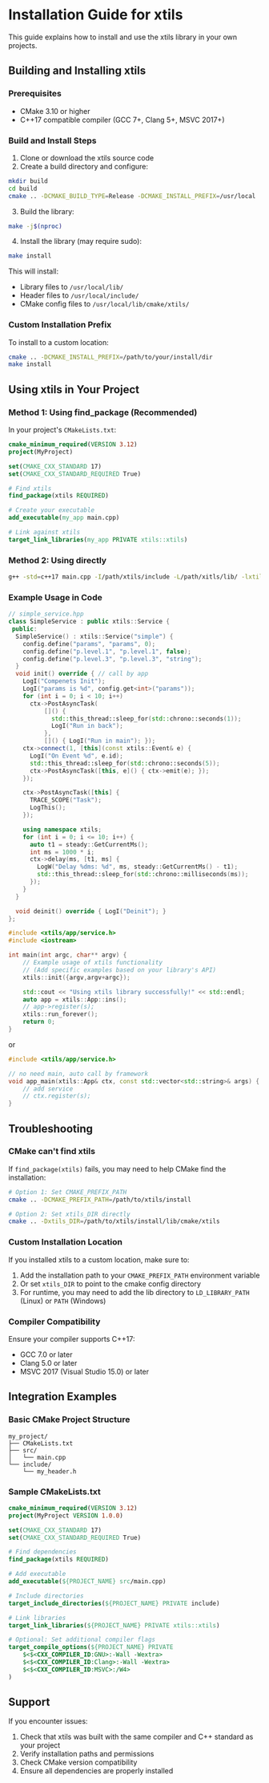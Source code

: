 # Installation Guide for xtils

This guide explains how to install and use the xtils library in your own projects.

## Building and Installing xtils

### Prerequisites
- CMake 3.10 or higher
- C++17 compatible compiler (GCC 7+, Clang 5+, MSVC 2017+)

### Build and Install Steps

1. Clone or download the xtils source code
2. Create a build directory and configure:
```bash
mkdir build
cd build
cmake .. -DCMAKE_BUILD_TYPE=Release -DCMAKE_INSTALL_PREFIX=/usr/local
```

3. Build the library:
```bash
make -j$(nproc)
```

4. Install the library (may require sudo):
```bash
make install
```

This will install:
- Library files to `/usr/local/lib/`
- Header files to `/usr/local/include/`
- CMake config files to `/usr/local/lib/cmake/xtils/`

### Custom Installation Prefix

To install to a custom location:
```bash
cmake .. -DCMAKE_INSTALL_PREFIX=/path/to/your/install/dir
make install
```

## Using xtils in Your Project

### Method 1: Using find_package (Recommended)

In your project's `CMakeLists.txt`:

```cmake
cmake_minimum_required(VERSION 3.12)
project(MyProject)

set(CMAKE_CXX_STANDARD 17)
set(CMAKE_CXX_STANDARD_REQUIRED True)

# Find xtils
find_package(xtils REQUIRED)

# Create your executable
add_executable(my_app main.cpp)

# Link against xtils
target_link_libraries(my_app PRIVATE xtils::xtils)
```

### Method 2: Using directly

```bash
g++ -std=c++17 main.cpp -I/path/xtils/include -L/path/xitls/lib/ -lxtils -o my_app
```

### Example Usage in Code


```cpp
// simple_service.hpp
class SimpleService : public xtils::Service {
 public:
  SimpleService() : xtils::Service("simple") {
    config.define("params", "params", 0);
    config.define("p.level.1", "p.level.1", false);
    config.define("p.level.3", "p.level.3", "string");
  }
  void init() override { // call by app
    LogI("Compenets Init");
    LogI("params is %d", config.get<int>("params"));
    for (int i = 0; i < 10; i++)
      ctx->PostAsyncTask(
          []() {
            std::this_thread::sleep_for(std::chrono::seconds(1));
            LogI("Run in back");
          },
          []() { LogI("Run in main"); });
    ctx->connect(1, [this](const xtils::Event& e) {
      LogI("On Event %d", e.id);
      std::this_thread::sleep_for(std::chrono::seconds(5));
      ctx->PostAsyncTask([this, e]() { ctx->emit(e); });
    });

    ctx->PostAsyncTask([this] {
      TRACE_SCOPE("Task");
      LogThis();
    });

    using namespace xtils;
    for (int i = 0; i <= 10; i++) {
      auto t1 = steady::GetCurrentMs();
      int ms = 1000 * i;
      ctx->delay(ms, [t1, ms] {
        LogW("Delay %dms: %d", ms, steady::GetCurrentMs() - t1);
        std::this_thread::sleep_for(std::chrono::milliseconds(ms));
      });
    }
  }

  void deinit() override { LogI("Deinit"); }
};
```

```cpp
#include <xtils/app/service.h>
#include <iostream>

int main(int argc, char** argv) {
    // Example usage of xtils functionality
    // (Add specific examples based on your library's API)
    xtils::init({argv,argv+argc});

    std::cout << "Using xtils library successfully!" << std::endl;
    auto app = xtils::App::ins();
    // app->register(s);
    xtils::run_forever();
    return 0;
}
```

or

```cpp
#include <xtils/app/service.h>

// no need main, auto call by framework
void app_main(xtils::App& ctx, const std::vector<std::string>& args) {
    // add service
    // ctx.register(s);
}
```

## Troubleshooting

### CMake can't find xtils

If `find_package(xtils)` fails, you may need to help CMake find the installation:

```bash
# Option 1: Set CMAKE_PREFIX_PATH
cmake .. -DCMAKE_PREFIX_PATH=/path/to/xtils/install

# Option 2: Set xtils_DIR directly
cmake .. -Dxtils_DIR=/path/to/xtils/install/lib/cmake/xtils
```

### Custom Installation Location

If you installed xtils to a custom location, make sure to:

1. Add the installation path to your `CMAKE_PREFIX_PATH` environment variable
2. Or set `xtils_DIR` to point to the cmake config directory
3. For runtime, you may need to add the lib directory to `LD_LIBRARY_PATH` (Linux) or `PATH` (Windows)

### Compiler Compatibility

Ensure your compiler supports C++17:
- GCC 7.0 or later
- Clang 5.0 or later
- MSVC 2017 (Visual Studio 15.0) or later

## Integration Examples

### Basic CMake Project Structure

```
my_project/
├── CMakeLists.txt
├── src/
│   └── main.cpp
└── include/
    └── my_header.h
```

### Sample CMakeLists.txt

```cmake
cmake_minimum_required(VERSION 3.12)
project(MyProject VERSION 1.0.0)

set(CMAKE_CXX_STANDARD 17)
set(CMAKE_CXX_STANDARD_REQUIRED True)

# Find dependencies
find_package(xtils REQUIRED)

# Add executable
add_executable(${PROJECT_NAME} src/main.cpp)

# Include directories
target_include_directories(${PROJECT_NAME} PRIVATE include)

# Link libraries
target_link_libraries(${PROJECT_NAME} PRIVATE xtils::xtils)

# Optional: Set additional compiler flags
target_compile_options(${PROJECT_NAME} PRIVATE
    $<$<CXX_COMPILER_ID:GNU>:-Wall -Wextra>
    $<$<CXX_COMPILER_ID:Clang>:-Wall -Wextra>
    $<$<CXX_COMPILER_ID:MSVC>:/W4>
)
```

## Support

If you encounter issues:
1. Check that xtils was built with the same compiler and C++ standard as your project
2. Verify installation paths and permissions
3. Check CMake version compatibility
4. Ensure all dependencies are properly installed
